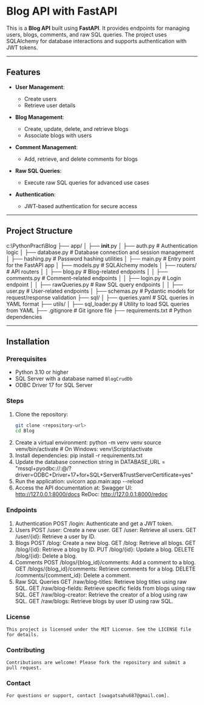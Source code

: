 # Blog API with FastAPI

This is a **Blog API** built using **FastAPI**. It provides endpoints for managing users, blogs, comments, and raw SQL queries. The project uses SQLAlchemy for database interactions and supports authentication with JWT tokens.

---

## Features

- **User Management**:

  - Create users
  - Retrieve user details

- **Blog Management**:

  - Create, update, delete, and retrieve blogs
  - Associate blogs with users

- **Comment Management**:

  - Add, retrieve, and delete comments for blogs

- **Raw SQL Queries**:

  - Execute raw SQL queries for advanced use cases

- **Authentication**:
  - JWT-based authentication for secure access

---

## Project Structure

c:\PythonPract\Blog
├── app/
│ ├── **init**.py
│ ├── auth.py # Authentication logic
│ ├── database.py # Database connection and session management
│ ├── hashing.py # Password hashing utilities
│ ├── main.py # Entry point for the FastAPI app
│ ├── models.py # SQLAlchemy models
│ ├── routers/ # API routers
│ │ ├── blog.py # Blog-related endpoints
│ │ ├── comments.py # Comment-related endpoints
│ │ ├── login.py # Login endpoint
│ │ ├── rawQueries.py # Raw SQL query endpoints
│ │ ├── user.py # User-related endpoints
│ ├── schemas.py # Pydantic models for request/response validation
├── sql/
│ ├── queries.yaml # SQL queries in YAML format
├── utils/
│ ├── sql_loader.py # Utility to load SQL queries from YAML
├── .gitignore # Git ignore file
├── requirements.txt # Python dependencies

---

## Installation

### Prerequisites

- Python 3.10 or higher
- SQL Server with a database named `BlogCrudDb`
- ODBC Driver 17 for SQL Server

### Steps

1. Clone the repository:
   ```bash
   git clone <repository-url>
   cd Blog
   ```
2. Create a virtual environment:
   python -m venv venv
   source venv/bin/activate # On Windows: venv\Scripts\activate
3. Install dependencies:
   pip install -r requirements.txt
4. Update the database connection string in
   DATABASE_URL = "mssql+pyodbc://<username>:<password>@<server>/<database>?driver=ODBC+Driver+17+for+SQL+Server&TrustServerCertificate=yes"
5. Run the application:
   uvicorn app.main:app --reload
6. Access the API documentation at:
   Swagger UI: http://127.0.0.1:8000/docs
   ReDoc: http://127.0.0.1:8000/redoc

### Endpoints

1. Authentication
   POST /login: Authenticate and get a JWT token.
2. Users
   POST /user: Create a new user.
   GET /user: Retrieve all users.
   GET /user/{id}: Retrieve a user by ID.
3. Blogs
   POST /blog: Create a new blog.
   GET /blog: Retrieve all blogs.
   GET /blog/{id}: Retrieve a blog by ID.
   PUT /blog/{id}: Update a blog.
   DELETE /blog/{id}: Delete a blog.
4. Comments
   POST /blogs/{blog_id}/comments: Add a comment to a blog.
   GET /blogs/{blog_id}/comments: Retrieve comments for a blog.
   DELETE /comments/{comment_id}: Delete a comment.
5. Raw SQL Queries
   GET /raw/blog-titles: Retrieve blog titles using raw SQL.
   GET /raw/blog-fields: Retrieve specific fields from blogs using raw SQL.
   GET /raw/blog-creator: Retrieve the creator of a blog using raw SQL.
   GET /raw/blogs: Retrieve blogs by user ID using raw SQL.

### License

    This project is licensed under the MIT License. See the LICENSE file for details.

### Contributing

    Contributions are welcome! Please fork the repository and submit a pull request.

### Contact

    For questions or support, contact [swagatsahu687@gmail.com].
